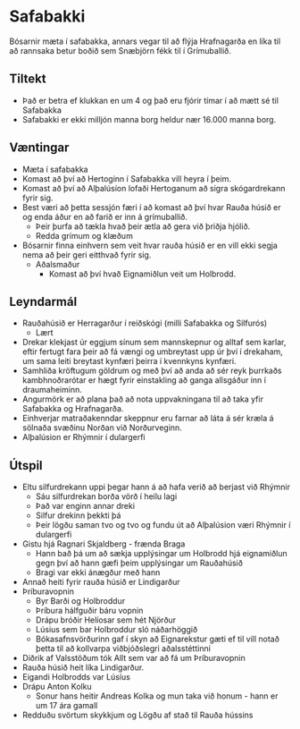 # Safabakki

Bósarnir mæta í safabakka, annars vegar til að flýja Hrafnagarða en líka til að
rannsaka betur boðið sem Snæbjörn fékk til í Grímuballið.

## Tiltekt
- Það er betra ef klukkan en um 4 og það eru fjórir tímar í að mætt sé til 
  Safabakka
- Safabakki er ekki milljón manna borg heldur nær 16.000 manna borg.

## Væntingar
- Mæta í safabakka
- Komast að því að Hertoginn í Safabakka vill heyra í þeim.
- Komast að því að Alþalúsíon lofaði Hertoganum að sigra skógardrekann fyrir 
  sig.
- Best væri að þetta sessjón færi í að komast að því hvar Rauða húsið er og 
  enda áður en að farið er inn á grímuballið.
  - Þeir þurfa að tækla hvað þeir ætla að gera við þriðja hjólið.
  - Redda grímum og klæðum
- Bósarnir finna einhvern sem veit hvar rauða húsið er en vill ekki segja nema
  að þeir geri eitthvað fyrir sig.
  - Aðalsmaður
    - Komast að því hvað Eignamiðlun veit um Holbrodd.

## Leyndarmál
- Rauðahúsið er Herragarður í reiðskógi (milli Safabakka og Silfurós)
  - Lært
- Drekar klekjast úr eggjum sínum sem mannskepnur og alltaf sem karlar, eftir
  fertugt fara þeir að fá vængi og umbreytast upp úr því í drekaham, um sama 
  leiti breytast kynfæri þeirra í kvennkyns kynfæri.
- Samhliða kröftugum göldrum og með því að anda að sér reyk þurrkaðs 
  kambhnoðrarótar er hægt fyrir einstakling að ganga allsgáður inn í 
  draumaheiminn.
- Angurmörk er að plana það að nota uppvakningana til að taka yfir Safabakka og
  Hrafnagarða.
- Einhverjar matraðakenndar skeppnur eru farnar að láta á sér kræla á sölnaða
  svæðinu Norðan við Norðurveginn.
- Alþalúsion er Rhýmnir í dulargerfi

## Útspil
- Eltu silfurdrekann uppi þegar hann á að hafa verið að berjast við Rhýmnir
  - Sáu silfurdrekan borða vörð í heilu lagi
  - Það var enginn annar dreki
  - Silfur drekinn þekkti þá
  - Þeir lögðu saman tvo og tvo og fundu út að Alþalúsion væri Rhýmnir í 
    dulargerfi
- Gistu hjá Ragnari Skjaldberg - frænda Braga
  - Hann bað þá um að sækja upplýsingar um Holbrodd hjá eignamiðlun gegn því að
    hann gæfi þeim upplýsingar um Rauðahúsið
  - Bragi var ekki ánægður með hann
- Annað heiti fyrir rauða húsið er Lindigarður
- Þríburavopnin
  - Byr Barði og Holbroddur
  - Þríbura hálfguðir báru vopnin
  - Drápu bróðir Helíosar sem hét Njörður
  - Lúsius sem bar Holbroddur sló náðarhöggið
  - Bókasafnsvörðurinn gaf í skyn að Eignarekstur gæti ef til vill notað þetta
    til að kollvarpa viðbjóðslegri aðalsstéttinni
- Diðrik af Valsstöðum tók Allt sem var að fá um Þríburavopnin
- Rauða húsið heit líka Lindigarður.
- Eigandi Holbrodds var Lúsíus
- Drápu Anton Kolku
  - Sonur hans heitir Andreas Kolka og mun taka við honum - hann er um 17 ára 
    gamall
- Redduðu svörtum skykkjum og Lögðu af stað til Rauða hússins
